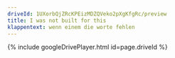 ```yaml
---
driveId: 1UXorbQjZRcKPEizMDZQVeko2pXgKfgRc/preview
title: I was not built for this
klappentext: wenn einem die worte fehlen
---
```


<!--
<p class="mobile">
<a href="https://drive.google.com/file/d/1UXorbQjZRcKPEizMDZQVeko2pXgKfgRc/view?usp=sharing">SharedGoogleDriveFile</a>
</p> 
<p class="desktop">
<a href="https://drive.google.com/file/d/1UXorbQjZRcKPEizMDZQVeko2pXgKfgRc/view?usp=sharing">SharedGoogleDriveFile</a>
</p> -->

<p id="changeMe">{% include googleDrivePlayer.html id=page.driveId %}</p>
<script>
if (navigator.userAgent.match(/Mobile/)) {
document.getElementById("changeMe").innerHTML ='<a href="https://drive.google.com/file/d/1UXorbQjZRcKPEizMDZQVeko2pXgKfgRc/view?usp=sharing">SharedGoogleDriveFile</a>';
}
</script>


